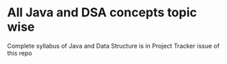 # All Java and DSA concepts topic wise
Complete syllabus of Java and Data Structure is in Project Tracker issue of this repo
